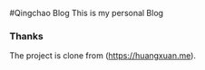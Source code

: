 #Qingchao Blog
This is my personal Blog

### Thanks
The project is clone from (https://huangxuan.me). 
